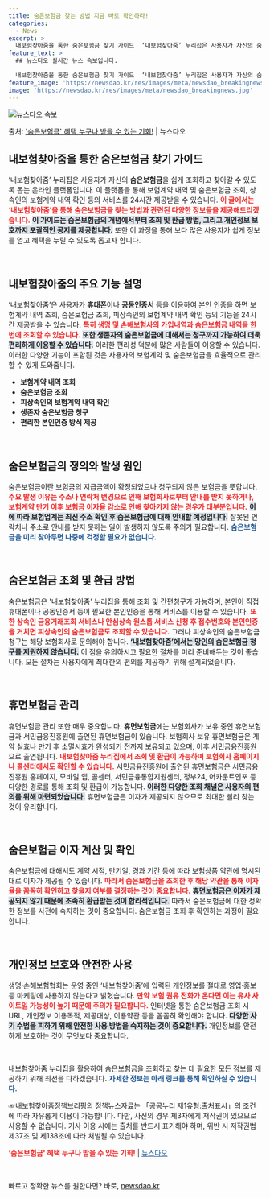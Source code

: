 ```yaml
---
title: 숨은보험금 찾는 방법 지금 바로 확인하라!
categories:
  - News
excerpt: >
  내보험찾아줌을 통한 숨은보험금 찾기 가이드  ‘내보험찾아줌’ 누리집은 사용자가 자신의 숨은보험금을 쉽게 조회…
feature_text: >
  ## 뉴스다오 실시간 뉴스 속보입니다.

  내보험찾아줌을 통한 숨은보험금 찾기 가이드  ‘내보험찾아줌’ 누리집은 사용자가 자신의 숨은보험금을 쉽게 조회…
feature_image: 'https://newsdao.kr/res/images/meta/newsdao_breakingnews.jpg'
image: 'https://newsdao.kr/res/images/meta/newsdao_breakingnews.jpg'
---
```


![뉴스다오 속보](https://newsdao.kr/res/images/meta/newsdao_breakingnews.jpg)

<p>출처: <a href="https://newsdao.kr/4326" rel="dofollow">'숨은보험금' 혜택 누구나 받을 수 있는 기회!</a> | 뉴스다오</p>

<h2 data-ke-size="size26">내보험찾아줌을 통한 숨은보험금 찾기 가이드</h2>

<p data-ke-size="size16">‘내보험찾아줌’ 누리집은 사용자가 자신의 <b>숨은보험금</b>을 쉽게 조회하고 찾아갈 수 있도록 돕는 온라인 플랫폼입니다. 이 플랫폼을 통해 보험계약 내역 및 숨은보험금 조회, 상속인의 보험계약 내역 확인 등의 서비스를 24시간 제공받을 수 있습니다. <b><span style="color: #ee2323;">이 글에서는 ‘내보험찾아줌’을 통해 숨은보험금을 찾는 방법과 관련된 다양한 정보들을 제공해드리겠습니다.</span></b> <b><span style="background-color: #21538527;">이 가이드는 숨은보험금의 개념에서부터 조회 및 환급 방법, 그리고 개인정보 보호까지 포괄적인 공지를 제공합니다.</span></b> 또한 이 과정을 통해 보다 많은 사용자가 쉽게 정보를 얻고 혜택을 누릴 수 있도록 돕고자 합니다.</p>

<p data-ke-size="size16">&nbsp;</p>

<h2 data-ke-size="size26">내보험찾아줌의 주요 기능 설명</h2>

<p data-ke-size="size16">‘내보험찾아줌’은 사용자가 <b>휴대폰</b>이나 <b>공동인증서</b> 등을 이용하여 본인 인증을 하면 보험계약 내역 조회, 숨은보험금 조회, 피상속인의 보험계약 내역 확인 등의 기능을 24시간 제공받을 수 있습니다. <b><span style="color: #ee2323;">특히 생명 및 손해보험사의 가입내역과 숨은보험금 내역을 한 번에 조회할 수 있습니다.</span></b> <b><span style="background-color: #21538527;">또한 생존자의 숨은보험금에 대해서는 청구까지 가능하여 더욱 편리하게 이용할 수 있습니다.</span></b> 이러한 편리성 덕분에 많은 사람들이 이용할 수 있습니다. 이러한 다양한 기능이 포함된 것은 사용자의 보험계약 및 숨은보험금을 효율적으로 관리할 수 있게 도와줍니다.</p>

<ul>
  <li><b>보험계약 내역 조회</b></li>
  <li><b>숨은보험금 조회</b></li>
  <li><b>피상속인의 보험계약 내역 확인</b></li>
  <li><b>생존자 숨은보험금 청구</b></li>
  <li><b>편리한 본인인증 방식 제공</b></li>
</ul>

<p data-ke-size="size16">&nbsp;</p>

<h2 data-ke-size="size26">숨은보험금의 정의와 발생 원인</h2>

<p data-ke-size="size16">숨은보험금이란 보험금의 지급금액이 확정되었으나 청구되지 않은 보험금을 뜻합니다. <b><span style="color: #ee2323;">주요 발생 이유는 주소나 연락처 변경으로 인해 보험회사로부터 안내를 받지 못하거나, 보험계약 만기 이후 보험금 이자율 감소로 인해 찾아가지 않는 경우가 대부분입니다.</span></b> <b><span style="background-color: #21538527;">이에 따라 보험업계는 최신 주소 확인 후 숨은보험금에 대해 안내할 예정입니다.</span></b> 잘못된 연락처나 주소로 안내를 받지 못하는 일이 발생하지 않도록 주의가 필요합니다. <b><span style="color: #1a5490;">숨은보험금을 미리 찾아두면 나중에 걱정할 필요가 없습니다.</span></b></p>

<p data-ke-size="size16">&nbsp;</p>

<h2 data-ke-size="size26">숨은보험금 조회 및 환급 방법</h2>

<p data-ke-size="size16">숨은보험금은 '내보험찾아줌' 누리집을 통해 조회 및 간편청구가 가능하며, 본인이 직접 휴대폰이나 공동인증서 등이 필요한 본인인증을 통해 서비스를 이용할 수 있습니다. <b><span style="color: #ee2323;">또한 상속인 금융거래조회 서비스나 안심상속 원스톱 서비스 신청 후 접수번호와 본인인증을 거치면 피상속인의 숨은보험금도 조회할 수 있습니다.</span></b> 그러나 피상속인의 숨은보험금 청구는 해당 보험회사로 문의해야 합니다. <b><span style="background-color: #21538527;">‘내보험찾아줌’에서는 망인의 숨은보험금 청구를 지원하지 않습니다.</span></b> 이 점을 유의하시고 필요한 절차를 미리 준비해두는 것이 좋습니다. 모든 절차는 사용자에게 최대한의 편의를 제공하기 위해 설계되었습니다.</p>

<p data-ke-size="size16">&nbsp;</p>

<h2 data-ke-size="size26">휴면보험금 관리</h2>

<p data-ke-size="size16">휴면보험금 관리 또한 매우 중요합니다. <b>휴면보험금</b>에는 보험회사가 보유 중인 휴면보험금과 서민금융진흥원에 출연된 휴면보험금이 있습니다. 보험회사 보유 휴면보험금은 계약 실효나 만기 후 소멸시효가 완성되기 전까지 보유되고 있으며, 이후 서민금융진흥원으로 출연됩니다. <b><span style="color: #ee2323;">내보험찾아줌 누리집에서 조회 및 환급이 가능하며 보험회사 홈페이지나 콜센터에서도 확인할 수 있습니다.</span></b> 서민금융진흥원에 출연된 휴면보험금은 서민금융진흥원 홈페이지, 모바일 앱, 콜센터, 서민금융통합지원센터, 정부24, 어카운트인포 등 다양한 경로를 통해 조회 및 환급이 가능합니다. <b><span style="background-color: #21538527;">이러한 다양한 조회 채널은 사용자의 편의를 위해 마련되었습니다.</span></b> 휴면보험금은 이자가 제공되지 않으므로 최대한 빨리 찾는 것이 유리합니다.</p>

<p data-ke-size="size16">&nbsp;</p>

<h2 data-ke-size="size26">숨은보험금 이자 계산 및 확인</h2>

<p data-ke-size="size16">숨은보험금에 대해서도 계약 시점, 만기일, 경과 기간 등에 따라 보험상품 약관에 명시된 대로 이자가 제공될 수 있습니다. <b><span style="color: #ee2323;">따라서 숨은보험금을 조회한 후 해당 약관을 통해 이자율을 꼼꼼히 확인하고 찾을지 여부를 결정하는 것이 중요합니다.</span></b> <b><span style="background-color: #21538527;">휴면보험금은 이자가 제공되지 않기 때문에 조속히 환급받는 것이 합리적입니다.</span></b> 따라서 숨은보험금에 대한 정확한 정보를 사전에 숙지하는 것이 중요합니다. 숨은보험금 조회 후 확인하는 과정이 필요합니다.</p>

<p data-ke-size="size16">&nbsp;</p>

<h2 data-ke-size="size26">개인정보 보호와 안전한 사용</h2>

<p data-ke-size="size16">생명·손해보험협회는 운영 중인 ‘내보험찾아줌’에 입력된 개인정보를 절대로 영업·홍보 등 마케팅에 사용하지 않는다고 밝혔습니다. <b><span style="color: #ee2323;">만약 보험 권유 전화가 온다면 이는 유사 사이트일 가능성이 높기 때문에 주의가 필요합니다.</span></b> 인터넷을 통한 숨은보험금 조회 시 URL, 개인정보 이용목적, 제공대상, 이용약관 등을 꼼꼼히 확인해야 합니다. <b><span style="background-color: #21538527;">다양한 사기 수법을 피하기 위해 안전한 사용 방법을 숙지하는 것이 중요합니다.</span></b> 개인정보를 안전하게 보호하는 것이 무엇보다 중요합니다.</p>

<p data-ke-size="size16">&nbsp;</p>

<p data-ke-size="size16">내보험찾아줌 누리집을 활용하여 숨은보험금을 조회하고 찾는 데 필요한 모든 정보를 제공하기 위해 최선을 다하겠습니다. <b><span style="color: #1a5490;">자세한 정보는 아래 링크를 통해 확인하실 수 있습니다.</span></b></p>

<p data-ke-size="size16">☞내보험찾아줌정책브리핑의 정책뉴스자료는 「공공누리 제1유형:출처표시」의 조건에 따라 자유롭게 이용이 가능합니다. 다만, 사진의 경우 제3자에게 저작권이 있으므로 사용할 수 없습니다. 기사 이용 시에는 출처를 반드시 표기해야 하며, 위반 시 저작권법 제37조 및 제138조에 따라 처벌될 수 있습니다.</p>

<p data-ke-size="size16"> <b><span style="color: #ee2323;">‘숨은보험금' 혜택 누구나 받을 수 있는 기회!</span></b> | <a href="https://newsdao.kr/4326" style="color: #1a5490;">뉴스다오</a></p>

<p data-ke-size="size16">&nbsp;</p> 

빠르고 정확한 뉴스를 원한다면? 바로, <a href="https://newsdao.kr" rel="dofollow">newsdao.kr</a>


